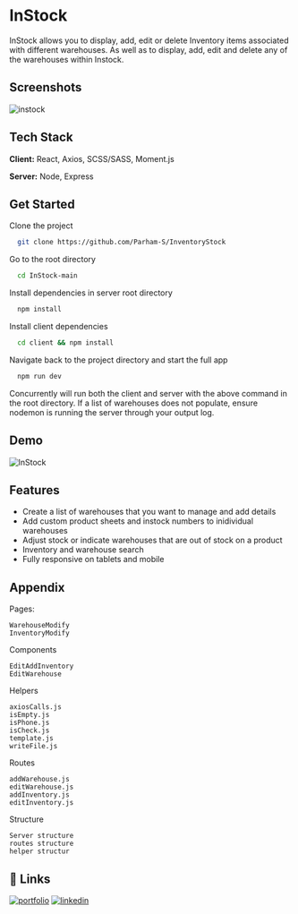
# InStock

InStock allows you to display, add, edit or delete Inventory items associated with different warehouses. As well as to display, add, edit and delete any of the warehouses within Instock. 


## Screenshots

![instock](https://user-images.githubusercontent.com/50463988/134399147-0ce4a719-dc34-431b-894a-ba555e4f1a1d.png)

  
## Tech Stack

**Client:** React, Axios, SCSS/SASS, Moment.js

**Server:** Node, Express

  
## Get Started

Clone the project

```bash
  git clone https://github.com/Parham-S/InventoryStock
```

Go to the root directory

```bash
  cd InStock-main
```

Install dependencies in server root directory

```bash
  npm install 
```
Install client dependencies
```bash
  cd client && npm install
```

Navigate back to the project directory and start the full app

```bash
  npm run dev
```

  Concurrently will run both the client and server with the above command in the root directory. If a list of warehouses does not populate, ensure nodemon is running the server through your output log. 
## Demo

![InStock](https://user-images.githubusercontent.com/50463988/134399090-4b108968-2971-4dca-be27-7eb70b522dd5.gif)
  
## Features

- Create a list of warehouses that you want to manage and add details
- Add custom product sheets and instock numbers to inidividual warehouses
- Adjust stock or indicate warehouses that are out of stock on a product
- Inventory and warehouse search
- Fully responsive on tablets and mobile
  
## Appendix

Pages:

    WarehouseModify
    InventoryModify

Components

    EditAddInventory
    EditWarehouse

Helpers

    axiosCalls.js
    isEmpty.js
    isPhone.js
    isCheck.js
    template.js
    writeFile.js

Routes

    addWarehouse.js
    editWarehouse.js
    addInventory.js
    editInventory.js

Structure

    Server structure
    routes structure
    helper structur

  
## 🔗 Links
[![portfolio](https://img.shields.io/badge/my_portfolio-000?style=for-the-badge&logo=ko-fi&logoColor=white)](https://parhamsaniei.com/)
[![linkedin](https://img.shields.io/badge/linkedin-0A66C2?style=for-the-badge&logo=linkedin&logoColor=white)](https://www.linkedin.com/in/psaniei/)

  
